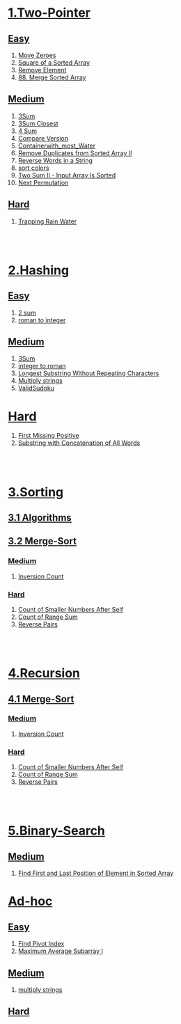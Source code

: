 # [1.Two-Pointer](./two-Pointer/)

## [Easy](./two-Pointer/easy/)

1. [Move Zeroes](./two-Pointer/easy/Move%20Zeroes)
2. [Square of a Sorted Array](./two-Pointer/easy/square%20of%20sorted%20array)
3. [Remove Element](./two-Pointer/easy/Remove%20Element/removeElement.js)
4. [88. Merge Sorted Array](./two-Pointer/easy/88.%20Merge%20Sorted%20Array)

## [Medium](./two-Pointer/medium/)

1. [3Sum](./two-Pointer/medium/3Sum)
2. [3Sum Closest](./two-Pointer/medium/3Sum%20Closest)
3. [4 Sum](./two-Pointer/medium/4%20sum)
4. [Compare Version](./two-Pointer/medium/compare%20versions)
5. [Containerwith_most_Water](./two-Pointer/medium/Containerwith_most_Water)
6. [Remove Duplicates from Sorted Array II](./two-Pointer/medium/Remove%20Duplicates%20from%20Sorted%20Array%20II)
7. [Reverse Words in a String](./two-Pointer/medium/Reverse%20Words%20in%20a%20String)
8. [sort colors](./two-Pointer/medium/sort%20colors)
9. [Two Sum II - Input Array Is Sorted](./two-Pointer/medium/Two%20Sum%20II%20-%20Input%20Array%20Is%20Sorted)
10. [Next Permutation](./two-Pointer/medium/31.%20Next%20Permutation)

## [Hard](./two-Pointer/hard/)

1. [Trapping Rain Water](./two-Pointer/hard/Trapping%20Rain%20Water)

</br>    
</br>

# [2.Hashing](./Hashing/)

## [Easy](./Hashing/easy/)

1. [2 sum](./Hashing/easy/2%20sum)
2. [roman to integer](./Hashing/easy/roman%20to%20integer)

## [Medium](./Hashing/medium/)

1. [3Sum](./Hashing/medium/3Sum)
2. [integer to roman](./Hashing/medium/integar%20to%20roman)
3. [Longest Substring Without Repeating Characters](./Hashing/medium/Longest%20Substring%20Without%20Repeating%20Characters)
4. [Multiply strings](./Hashing/medium/multiplystrings)
5. [ValidSudoku](./Hashing/medium/ValidSudoku)

# [Hard](./Hashing/hard/)

1. [First Missing Positive](./Hashing/hard/First%20Missing%20Positive)
2. [Substring with Concatenation of All Words](./Hashing/hard/Substring%20with%20Concatenation%20of%20All%20Words)

</br>    
</br>

# [3.Sorting](./Sorting/)

## [3.1 Algorithms](./Sorting/Algorithms/)

## [3.2 Merge-Sort](./Recursion/Merge-Sort/)

### [Medium](./Recursion/Merge-Sort/medium/)

1. [Inversion Count](./Recursion/Merge-Sort/medium/InversionCount)

### [Hard](./Recursion/Merge-Sort/hard/)

1. [Count of Smaller Numbers After Self](./Recursion/Merge-Sort/hard/Count%20of%20Smaller%20Numbers%20After%20Self)
2. [Count of Range Sum](./Recursion/Merge-Sort/hard/Count%20of%20Range%20Sum)
3. [Reverse Pairs](./Recursion/Merge-Sort/hard/Reverse%20Pairs)

</br>    
</br>

# [4.Recursion](./Recursion/)

## [4.1 Merge-Sort](./Recursion/Merge-Sort/)

### [Medium](./Recursion/Merge-Sort/medium/)

1. [Inversion Count](./Recursion/Merge-Sort/medium/InversionCount)

### [Hard](./Recursion/Merge-Sort/hard/)

1. [Count of Smaller Numbers After Self](./Recursion/Merge-Sort/hard/Count%20of%20Smaller%20Numbers%20After%20Self)
2. [Count of Range Sum](./Recursion/Merge-Sort/hard/Count%20of%20Range%20Sum)
3. [Reverse Pairs](./Recursion/Merge-Sort/hard/Reverse%20Pairs)

</br>    
</br>

# [5.Binary-Search](./Binary%20Search/)
## [Medium](./Binary-Search/Medium/)
1. [Find First and Last Position of Element in Sorted Array](./Binary%20Search/Medium/Find%20First%20and%20Last%20Position%20of%20Element%20in%20Sorted%20Array)


# [Ad-hoc](./Ad-hoc/)

## [Easy](./Ad-hoc/easy/)

1. [Find Pivot Index](./Ad-hoc/easy/Find%20Pivot%20Index)
2. [Maximum Average Subarray I](./Ad-hoc/easy/Maximum%20Average%20Subarray%20I)

## [Medium](./Ad-hoc/medium/)

1. [multiply strings](./Ad-hoc/medium/multiply%20strings)

## [Hard](./Ad-hoc/hard/)
